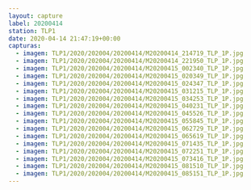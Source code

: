 ```yaml
---
layout: capture
label: 20200414
station: TLP1
date: 2020-04-14 21:47:19+00:00
capturas:
  - imagem: TLP1/2020/202004/20200414/M20200414_214719_TLP_1P.jpg
  - imagem: TLP1/2020/202004/20200414/M20200414_221950_TLP_1P.jpg
  - imagem: TLP1/2020/202004/20200414/M20200415_002340_TLP_1P.jpg
  - imagem: TLP1/2020/202004/20200414/M20200415_020349_TLP_1P.jpg
  - imagem: TLP1/2020/202004/20200414/M20200415_024347_TLP_1P.jpg
  - imagem: TLP1/2020/202004/20200414/M20200415_031215_TLP_1P.jpg
  - imagem: TLP1/2020/202004/20200414/M20200415_034253_TLP_1P.jpg
  - imagem: TLP1/2020/202004/20200414/M20200415_040231_TLP_1P.jpg
  - imagem: TLP1/2020/202004/20200414/M20200415_045526_TLP_1P.jpg
  - imagem: TLP1/2020/202004/20200414/M20200415_055845_TLP_1P.jpg
  - imagem: TLP1/2020/202004/20200414/M20200415_062729_TLP_1P.jpg
  - imagem: TLP1/2020/202004/20200414/M20200415_065619_TLP_1P.jpg
  - imagem: TLP1/2020/202004/20200414/M20200415_071435_TLP_1P.jpg
  - imagem: TLP1/2020/202004/20200414/M20200415_072251_TLP_1P.jpg
  - imagem: TLP1/2020/202004/20200414/M20200415_073416_TLP_1P.jpg
  - imagem: TLP1/2020/202004/20200414/M20200415_081510_TLP_1P.jpg
  - imagem: TLP1/2020/202004/20200414/M20200415_085151_TLP_1P.jpg
---
```

